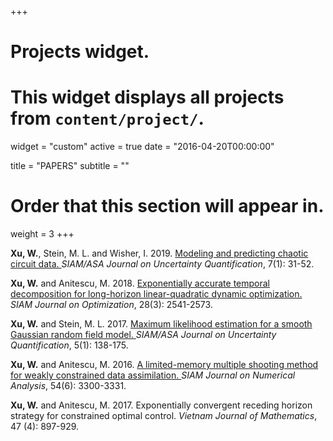 +++
# Projects widget.
# This widget displays all projects from `content/project/`.
widget = "custom"
active = true
date = "2016-04-20T00:00:00"

title = "PAPERS"
subtitle = ""

# Order that this section will appear in.
weight = 3
+++

**Xu, W.**, Stein, M. L. and Wisher, I. 2019. <a href="/files/chaosCircuit.pdf" target="_blank" style="color:lightnavy"> Modeling and predicting chaotic circuit data. </a> *SIAM/ASA Journal on Uncertainty Quantification*, 7(1): 31-52.

**Xu, W.** and Anitescu, M. 2018. <a href="/files/TempDe.pdf" target="_blank" style="color:lightnavy"> Exponentially accurate temporal decomposition for long-horizon linear-quadratic dynamic optimization. </a> *SIAM Journal on Optimization*, 28(3): 2541-2573.

**Xu, W.** and Stein, M. L. 2017. <a href="/files/MLE.pdf" target="_blank" style="color:lightnavy"> Maximum likelihood estimation for a smooth Gaussian random field model. </a> *SIAM/ASA Journal on Uncertainty Quantification*, 5(1): 138-175.

**Xu, W.** and Anitescu, M. 2016. <a href="/files/MSCN.pdf" target="_blank" style="color:lightnavy"> A limited-memory multiple shooting method for weakly constrained data assimilation. </a> *SIAM Journal on Numerical Analysis*, 54(6): 3300-3331.

**Xu, W.** and Anitescu, M. 2017. Exponentially convergent receding horizon strategy for constrained optimal control. </a> *Vietnam Journal of Mathematics*, 47 (4): 897-929.

















